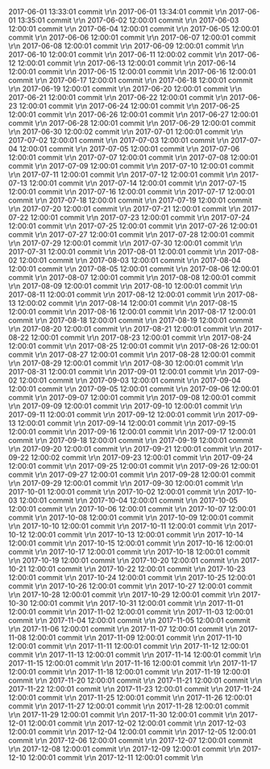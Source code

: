 2017-06-01 13:33:01 commit \r\n
2017-06-01 13:34:01 commit \r\n
2017-06-01 13:35:01 commit \r\n
2017-06-02 12:00:01 commit \r\n
2017-06-03 12:00:01 commit \r\n
2017-06-04 12:00:01 commit \r\n
2017-06-05 12:00:01 commit \r\n
2017-06-06 12:00:01 commit \r\n
2017-06-07 12:00:01 commit \r\n
2017-06-08 12:00:01 commit \r\n
2017-06-09 12:00:01 commit \r\n
2017-06-10 12:00:01 commit \r\n
2017-06-11 12:00:02 commit \r\n
2017-06-12 12:00:01 commit \r\n
2017-06-13 12:00:01 commit \r\n
2017-06-14 12:00:01 commit \r\n
2017-06-15 12:00:01 commit \r\n
2017-06-16 12:00:01 commit \r\n
2017-06-17 12:00:01 commit \r\n
2017-06-18 12:00:01 commit \r\n
2017-06-19 12:00:01 commit \r\n
2017-06-20 12:00:01 commit \r\n
2017-06-21 12:00:01 commit \r\n
2017-06-22 12:00:01 commit \r\n
2017-06-23 12:00:01 commit \r\n
2017-06-24 12:00:01 commit \r\n
2017-06-25 12:00:01 commit \r\n
2017-06-26 12:00:01 commit \r\n
2017-06-27 12:00:01 commit \r\n
2017-06-28 12:00:01 commit \r\n
2017-06-29 12:00:01 commit \r\n
2017-06-30 12:00:02 commit \r\n
2017-07-01 12:00:01 commit \r\n
2017-07-02 12:00:01 commit \r\n
2017-07-03 12:00:01 commit \r\n
2017-07-04 12:00:01 commit \r\n
2017-07-05 12:00:01 commit \r\n
2017-07-06 12:00:01 commit \r\n
2017-07-07 12:00:01 commit \r\n
2017-07-08 12:00:01 commit \r\n
2017-07-09 12:00:01 commit \r\n
2017-07-10 12:00:01 commit \r\n
2017-07-11 12:00:01 commit \r\n
2017-07-12 12:00:01 commit \r\n
2017-07-13 12:00:01 commit \r\n
2017-07-14 12:00:01 commit \r\n
2017-07-15 12:00:01 commit \r\n
2017-07-16 12:00:01 commit \r\n
2017-07-17 12:00:01 commit \r\n
2017-07-18 12:00:01 commit \r\n
2017-07-19 12:00:01 commit \r\n
2017-07-20 12:00:01 commit \r\n
2017-07-21 12:00:01 commit \r\n
2017-07-22 12:00:01 commit \r\n
2017-07-23 12:00:01 commit \r\n
2017-07-24 12:00:01 commit \r\n
2017-07-25 12:00:01 commit \r\n
2017-07-26 12:00:01 commit \r\n
2017-07-27 12:00:01 commit \r\n
2017-07-28 12:00:01 commit \r\n
2017-07-29 12:00:01 commit \r\n
2017-07-30 12:00:01 commit \r\n
2017-07-31 12:00:01 commit \r\n
2017-08-01 12:00:01 commit \r\n
2017-08-02 12:00:01 commit \r\n
2017-08-03 12:00:01 commit \r\n
2017-08-04 12:00:01 commit \r\n
2017-08-05 12:00:01 commit \r\n
2017-08-06 12:00:01 commit \r\n
2017-08-07 12:00:01 commit \r\n
2017-08-08 12:00:01 commit \r\n
2017-08-09 12:00:01 commit \r\n
2017-08-10 12:00:01 commit \r\n
2017-08-11 12:00:01 commit \r\n
2017-08-12 12:00:01 commit \r\n
2017-08-13 12:00:02 commit \r\n
2017-08-14 12:00:01 commit \r\n
2017-08-15 12:00:01 commit \r\n
2017-08-16 12:00:01 commit \r\n
2017-08-17 12:00:01 commit \r\n
2017-08-18 12:00:01 commit \r\n
2017-08-19 12:00:01 commit \r\n
2017-08-20 12:00:01 commit \r\n
2017-08-21 12:00:01 commit \r\n
2017-08-22 12:00:01 commit \r\n
2017-08-23 12:00:01 commit \r\n
2017-08-24 12:00:01 commit \r\n
2017-08-25 12:00:01 commit \r\n
2017-08-26 12:00:01 commit \r\n
2017-08-27 12:00:01 commit \r\n
2017-08-28 12:00:01 commit \r\n
2017-08-29 12:00:01 commit \r\n
2017-08-30 12:00:01 commit \r\n
2017-08-31 12:00:01 commit \r\n
2017-09-01 12:00:01 commit \r\n
2017-09-02 12:00:01 commit \r\n
2017-09-03 12:00:01 commit \r\n
2017-09-04 12:00:01 commit \r\n
2017-09-05 12:00:01 commit \r\n
2017-09-06 12:00:01 commit \r\n
2017-09-07 12:00:01 commit \r\n
2017-09-08 12:00:01 commit \r\n
2017-09-09 12:00:01 commit \r\n
2017-09-10 12:00:01 commit \r\n
2017-09-11 12:00:01 commit \r\n
2017-09-12 12:00:01 commit \r\n
2017-09-13 12:00:01 commit \r\n
2017-09-14 12:00:01 commit \r\n
2017-09-15 12:00:01 commit \r\n
2017-09-16 12:00:01 commit \r\n
2017-09-17 12:00:01 commit \r\n
2017-09-18 12:00:01 commit \r\n
2017-09-19 12:00:01 commit \r\n
2017-09-20 12:00:01 commit \r\n
2017-09-21 12:00:01 commit \r\n
2017-09-22 12:00:02 commit \r\n
2017-09-23 12:00:01 commit \r\n
2017-09-24 12:00:01 commit \r\n
2017-09-25 12:00:01 commit \r\n
2017-09-26 12:00:01 commit \r\n
2017-09-27 12:00:01 commit \r\n
2017-09-28 12:00:01 commit \r\n
2017-09-29 12:00:01 commit \r\n
2017-09-30 12:00:01 commit \r\n
2017-10-01 12:00:01 commit \r\n
2017-10-02 12:00:01 commit \r\n
2017-10-03 12:00:01 commit \r\n
2017-10-04 12:00:01 commit \r\n
2017-10-05 12:00:01 commit \r\n
2017-10-06 12:00:01 commit \r\n
2017-10-07 12:00:01 commit \r\n
2017-10-08 12:00:01 commit \r\n
2017-10-09 12:00:01 commit \r\n
2017-10-10 12:00:01 commit \r\n
2017-10-11 12:00:01 commit \r\n
2017-10-12 12:00:01 commit \r\n
2017-10-13 12:00:01 commit \r\n
2017-10-14 12:00:01 commit \r\n
2017-10-15 12:00:01 commit \r\n
2017-10-16 12:00:01 commit \r\n
2017-10-17 12:00:01 commit \r\n
2017-10-18 12:00:01 commit \r\n
2017-10-19 12:00:01 commit \r\n
2017-10-20 12:00:01 commit \r\n
2017-10-21 12:00:01 commit \r\n
2017-10-22 12:00:01 commit \r\n
2017-10-23 12:00:01 commit \r\n
2017-10-24 12:00:01 commit \r\n
2017-10-25 12:00:01 commit \r\n
2017-10-26 12:00:01 commit \r\n
2017-10-27 12:00:01 commit \r\n
2017-10-28 12:00:01 commit \r\n
2017-10-29 12:00:01 commit \r\n
2017-10-30 12:00:01 commit \r\n
2017-10-31 12:00:01 commit \r\n
2017-11-01 12:00:01 commit \r\n
2017-11-02 12:00:01 commit \r\n
2017-11-03 12:00:01 commit \r\n
2017-11-04 12:00:01 commit \r\n
2017-11-05 12:00:01 commit \r\n
2017-11-06 12:00:01 commit \r\n
2017-11-07 12:00:01 commit \r\n
2017-11-08 12:00:01 commit \r\n
2017-11-09 12:00:01 commit \r\n
2017-11-10 12:00:01 commit \r\n
2017-11-11 12:00:01 commit \r\n
2017-11-12 12:00:01 commit \r\n
2017-11-13 12:00:01 commit \r\n
2017-11-14 12:00:01 commit \r\n
2017-11-15 12:00:01 commit \r\n
2017-11-16 12:00:01 commit \r\n
2017-11-17 12:00:01 commit \r\n
2017-11-18 12:00:01 commit \r\n
2017-11-19 12:00:01 commit \r\n
2017-11-20 12:00:01 commit \r\n
2017-11-21 12:00:01 commit \r\n
2017-11-22 12:00:01 commit \r\n
2017-11-23 12:00:01 commit \r\n
2017-11-24 12:00:01 commit \r\n
2017-11-25 12:00:01 commit \r\n
2017-11-26 12:00:01 commit \r\n
2017-11-27 12:00:01 commit \r\n
2017-11-28 12:00:01 commit \r\n
2017-11-29 12:00:01 commit \r\n
2017-11-30 12:00:01 commit \r\n
2017-12-01 12:00:01 commit \r\n
2017-12-02 12:00:01 commit \r\n
2017-12-03 12:00:01 commit \r\n
2017-12-04 12:00:01 commit \r\n
2017-12-05 12:00:01 commit \r\n
2017-12-06 12:00:01 commit \r\n
2017-12-07 12:00:01 commit \r\n
2017-12-08 12:00:01 commit \r\n
2017-12-09 12:00:01 commit \r\n
2017-12-10 12:00:01 commit \r\n
2017-12-11 12:00:01 commit \r\n
